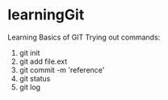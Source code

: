 # learningGit
Learning Basics of GIT
Trying out commands:

  1. git init
  2. git add file.ext
  3. git commit -m 'reference'
  4. git status
  5. git log

